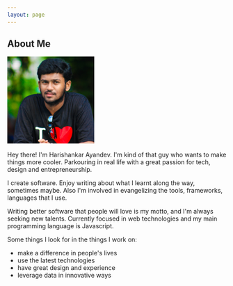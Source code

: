 ```yaml
---
layout: page
---
```


## About Me

<img src="/images/hs3.jpg" class="floatpic" width="200" height="200">

Hey there! I'm Harishankar Ayandev. I'm kind of that guy who wants to make things more cooler.  Parkouring in real life with a great passion for tech, design and entrepreneurship.

I create software. Enjoy writing about what I learnt along the way, sometimes maybe. Also I'm involved in evangelizing the tools, frameworks, languages that I use.

Writing better software that people will love is my motto, and I'm always seeking new talents. Currently focused in web technologies and my main programming language is Javascript.


Some things I look for in the things I work on:

* make a difference in people's lives
* use the latest technologies
* have great design and experience
* leverage data in innovative ways
